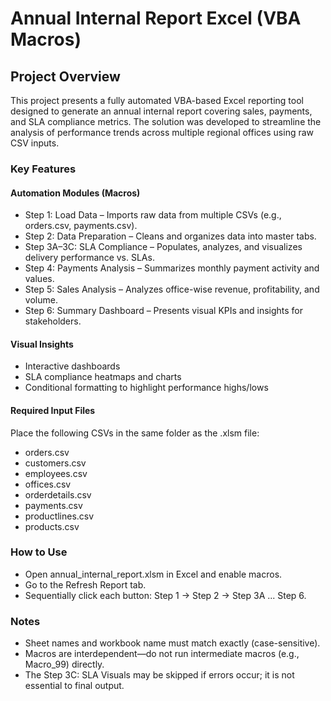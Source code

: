 # Annual Internal Report Excel (VBA Macros)

## Project Overview
This project presents a fully automated VBA-based Excel reporting tool designed to generate an annual internal report covering sales, payments, and SLA compliance metrics. The solution was developed to streamline the analysis of performance trends across multiple regional offices using raw CSV inputs.

### Key Features
#### Automation Modules (Macros)
* Step 1: Load Data – Imports raw data from multiple CSVs (e.g., orders.csv, payments.csv).
* Step 2: Data Preparation – Cleans and organizes data into master tabs.
* Step 3A–3C: SLA Compliance – Populates, analyzes, and visualizes delivery performance vs. SLAs.
* Step 4: Payments Analysis – Summarizes monthly payment activity and values.
* Step 5: Sales Analysis – Analyzes office-wise revenue, profitability, and volume.
* Step 6: Summary Dashboard – Presents visual KPIs and insights for stakeholders.

#### Visual Insights
* Interactive dashboards
* SLA compliance heatmaps and charts
* Conditional formatting to highlight performance highs/lows

#### Required Input Files
Place the following CSVs in the same folder as the .xlsm file:

* orders.csv
* customers.csv
* employees.csv
* offices.csv
* orderdetails.csv
* payments.csv
* productlines.csv
* products.csv

### How to Use

* Open annual_internal_report.xlsm in Excel and enable macros.
* Go to the Refresh Report tab.
* Sequentially click each button: Step 1 → Step 2 → Step 3A ... Step 6.


### Notes
* Sheet names and workbook name must match exactly (case-sensitive).
* Macros are interdependent—do not run intermediate macros (e.g., Macro_99) directly.
* The Step 3C: SLA Visuals may be skipped if errors occur; it is not essential to final output.
